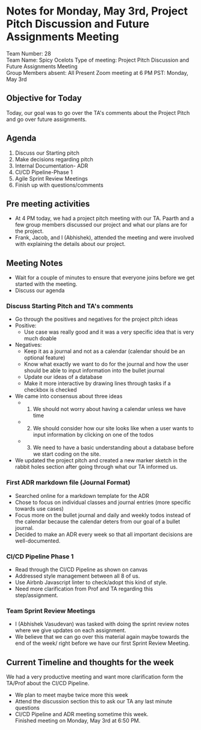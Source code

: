 # Notes for Monday, May 3rd, Project Pitch Discussion and Future Assignments Meeting
Team Number: 28  
Team Name: Spicy Ocelots
Type of meeting: Project Pitch Discussion and Future Assignments Meeting  
Group Members absent: All Present
Zoom meeting at 6 PM PST: Monday, May 3rd 

## Objective for Today
Today, our goal was to go over the TA's comments about the Project Pitch and go over future assignments.

## Agenda
1. Discuss our Starting pitch
2. Make decisions regarding pitch
3. Internal Documentation- ADR
4. CI/CD Pipeline-Phase 1
5. Agile Sprint Review Meetings
6. Finish up with questions/comments

## Pre meeting activities
- At 4 PM today, we had a project pitch meeting with our TA. Paarth and a few group members discussed our project and what our plans are for the project.
- Frank, Jacob, and I (Abhishek), attended the meeting and were involved with explaining the details about our project.

## Meeting Notes
- Wait for a couple of minutes to ensure that everyone joins before we get started with the meeting.
- Discuss our agenda

### Discuss Starting Pitch and TA's comments
- Go through the positives and negatives for the project pitch ideas
- Positive: 
    - Use case was really good and it was a very specific idea that is very much doable
- Negatives: 
    - Keep it as a journal and not as a calendar (calendar should be an optional feature)
    - Know what exactly we want to do for the journal and how the user should be able to input information into the bullet journal
    - Update our ideas of a database
    - Make it more interactive by drawing lines through tasks if a checkbox is checked
- We came into consensus about three ideas
    - 1. We should not worry about having a calendar unless we have time
    - 2. We should consider how our site looks like when a user wants to input information by clicking on one of the todos
    - 3. We need to have a basic understanding about a database before we start coding on the site.
- We updated the project pitch and created a new marker sketch in the rabbit holes section after going through what our TA informed us.

### First ADR markdown file (Journal Format)
- Searched online for a markdown template for the ADR 
- Chose to focus on individual classes and journal entries (more specific towards use cases)
- Focus more on the bullet journal and daily and weekly todos instead of the calendar because the calendar deters from our goal of a bullet journal.
- Decided to make an ADR every week so that all important decisions are well-documented.


### CI/CD Pipeline Phase 1
- Read through the CI/CD Pipeline as shown on canvas
- Addressed style management between all 8 of us.
- Use Airbnb Javascript linter to check/adopt this kind of style.
- Need more clarification from Prof and TA regarding this step/assignment.

### Team Sprint Review Meetings
- I (Abhishek Vasudevan) was tasked with doing the sprint review notes where we give updates on each assignment.
- We believe that we can go over this material again maybe towards the end of the week/ right before we have our first Sprint Review Meeting.


## Current Timeline and thoughts for the week
We had a very productive meeting and want more clarification form the TA/Prof about the CI/CD Pipeline.
- We plan to meet maybe twice more this week
- Attend the discussion section this to ask our TA any last minute questions
- CI/CD Pipeline and ADR meeting sometime this week.  
Finished meeting on Monday, May 3rd at 6:50 PM.
